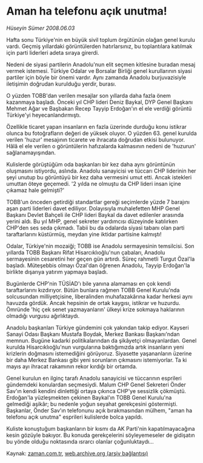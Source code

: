 # Aman ha telefonu açık unutma!

*Hüseyin Sümer 2008.06.03*

<tr><td class="metin" colspan="2" style="padding-top: 20px; padding-left: 5px; padding-right: 10px;">Hafta sonu Türkiye'nin en büyük sivil toplum örgütünün olağan genel kurulu vardı. Geçmiş yıllardaki görüntülerden hatırlarsınız, bu toplantılara katılmak için parti liderleri adeta sıraya girerdi.</td></tr><tr><td class="metin" colspan="2" style="padding-top: 20px; padding-left: 5px; padding-right: 10px;"><p>Nedeni de siyasi partilerin Anadolu'nun elit seçmen kitlesine buradan mesaj vermek istemesi. Türkiye Odalar ve Borsalar Birliği genel kurullarının siyasi partiler için böyle bir önemi vardır. Aynı zamanda Anadolu burjuvazisiyle iletişimin doğrudan kurulduğu yerdir, burası. 
<p> O yüzden TOBB'dan verilen mesajlar son yıllarda daha fazla önem kazanmaya başladı. Önceki yıl CHP lideri Deniz Baykal, DYP Genel Başkanı Mehmet Ağar ve Başbakan Recep Tayyip Erdoğan'ın el ele verdiği görüntü Türkiye'yi heyecanlandırmıştı. 
<p> Özellikle ticaret yapan insanların en fazla üzerinde durduğu konu istikrar olunca bu fotoğrafların değeri de yüksek oluyor. O yüzden 63. genel kurulda verilen 'huzur' mesajının ticarete ve ihracata doğrudan etkisi bulunuyor. Hâlâ el ele verilen o görüntülerin hafızalarda kalmasının nedeni de 'huzurun' sağlanamayışından.
<p> Kulislerde görüştüğüm oda başkanları bir kez daha aynı görüntünün oluşmasını istiyordu, aslında. Anadolu sanayicisi ve tüccarı CHP liderinin her şeyi unutup bu görüntüyü bir kez daha vermesini umut etti. Ancak istekleri umuttan öteye geçemedi. '2 yılda ne olmuştu da CHP lideri insan içine çıkamaz hale gelmişti?'
<p> TOBB'un önceden getirdiği standartlar gereği seçimlerde yüzde 7 barajını aşan parti liderleri davet ediliyor. Dolayısıyla muhalefetten MHP Genel Başkanı Devlet Bahçeli ile CHP lideri Baykal da davet edilenler arasında yerini aldı. Bu yıl MHP, genel sekreter yardımcısı düzeyinde katılırken CHP'den ses seda çıkmadı. Tabii bu da odalarda siyasi tabanı olan parti taraftarlarını küstürmüş, meydan yine iktidar partisine kalmıştı!
<p> Odalar, Türkiye'nin mozaiği; TOBB ise Anadolu sermayesinin temsilcisi. Son yıllarda TOBB Başkanı Rifat Hisarcıklıoğlu'nun çabaları, Anadolu sermayesinin cesaretini her geçen gün artırdı. Süreç rahmetli Turgut Özal'la başladı. Müteşebbis olmayı Özal'dan öğrenen Anadolu, Tayyip Erdoğan'la birlikte dışarıya yatırım yapmaya başladı. 
<p> Bugünlerde CHP'nin TÜSİAD'ı bile yanına alamaması en çok kendi taraftarlarını kızdırıyor. Bütün bunlara rağmen TOBB Genel Kurulu'nda solcusundan milliyetçisine, liberalinden muhafazakârına kadar herkesi aynı havuzda gördük. Ancak hepsinin de ortak kaygısı, istikrar ve huzurdu. Ömründe 'hiç çek senet yazmayanların' ülkeyi krize sokmaya haklarının olmadığı vurgusu ağırlıktaydı.
<p> Anadolu başkanları Türkiye gündemini çok yakından takip ediyor. Kayseri Sanayi Odası Başkanı Mustafa Boydak, Merkez Bankası Başkanı'ndan memnun. Bugüne kadarki politikalarından da şikâyetçi olmayanlardan. Genel kurulda Hisarcıklıoğlu'nun vurgularına baktığımızda artık insanların yeni krizlerin doğmasını istemediğini görüyoruz. Siyasette yaşananların üzerine bir daha Merkez Bankası gibi yeni sorunların çıkmasını istemiyorlar. Ta ki mayıs ayı ihracat rakamının rekor kırdığı bir ortamda. 
<p> Genel kurulun en ilginç tarafı Anadolu sanayicisi ve tüccarının esprileri gündemdeki konulardan seçmesiydi. Malum CHP Genel Sekreteri Önder Sav'ın kendi kendini dinlettiği ortaya çıkınca CHP'ye sessizlik çökmüştü. Erdoğan'la yüzleşmekten çekinen Baykal'ın TOBB Genel Kurulu'na gelmediği aşikâr; bu nedenle yoğun seyahat gerekçesini göstermişti. Başkanlar, Önder Sav'ın telefonunu açık bırakmasından mülhem, "aman ha telefonu açık unutma" esprileri kulislerde bolca yapıldı.
<p> Kuliste konuştuğum başkanların bir kısmı da AK Parti'nin kapatılmayacağına kesin gözüyle bakıyor. Bu konuda gerekçelerini söyleyemeseler de gidişatın bu yönde olduğu noktasında ısrarcı olanlar çoğunluktaydı...<br/></p></p></p></p></p></p></p></p></p></p></td></tr>

Kaynak: [zaman.com.tr](http://zaman.com.tr/yazar.do?yazino=697249), [web.archive.org (arşiv bağlantısı)](http://web.archive.org/web/20080828193942/http://zaman.com.tr:80/yazar.do?yazino=697249)
